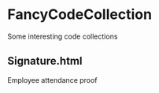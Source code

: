 # FancyCodeCollection
Some interesting code collections
## Signature.html
Employee attendance proof
